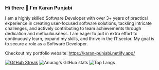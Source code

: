 ### Hi there 👋 I'm Karan Punjabi

I am a highly skilled Software Developer with over 3+ years of practical experience in creating user-focused software solutions, tackling intricate challenges, and actively contributing to team achievements through dedication and meticulousness. I am eager to put in extra effort to continuously learn, expand my skills, and thrive in the IT sector. My goal is to secure a role as a Software Developer.

Checkout my portfolio website:
https://karan-punjabi.netlify.app/
 
[![GitHub Streak](https://streak-stats.demolab.com/?user=Karan1223)](https://git.io/streak-stats)
![Anurag's GitHub stats](https://github-readme-stats.vercel.app/api?username=Karan1223&show_icons=true)
![Top Langs](https://github-readme-stats.vercel.app/api/top-langs/?username=Karan1223&layout=compact&langs_count=10&hide=php,CSS,Hack,Smarty)


<!--
**Karan1223/Karan1223** is a ✨ _special_ ✨ repository because its `README.md` (this file) appears on your GitHub profile.

Here are some ideas to get you started:

- 🔭 I’m currently working on ...
- 🌱 I’m currently learning ...
- 👯 I’m looking to collaborate on ...
- 🤔 I’m looking for help with ...
- 💬 Ask me about ...
- 📫 How to reach me: ...
- 😄 Pronouns: ...
- ⚡ Fun fact: ...
-->
